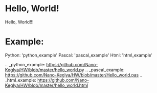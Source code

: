 # Hello, World! #
Hello, World!!!


# Example:

Python:
'python_example'
Pascal:
'pascal_example'
Html:
'html_example'







.. _python_example: https://github.com/Nano-Keglya/HW/blob/master/hello_world.py
.. _pascal_example: https://github.com/Nano-Keglya/HW/blob/master/Hello_world.pas
.. _html_example: https://github.com/Nano-Keglya/HW/blob/master/hello_world.html

